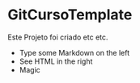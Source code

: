 # GitCursoTemplate

Este Projeto foi criado etc etc.

  - Type some Markdown on the left
  - See HTML in the right
  - Magic
